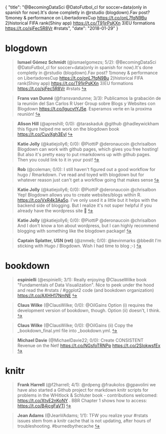 {
  "title": "@BecomingDataSci @DatoFutbol_cl for soccer+data(only in spanish for now).It's done completly in @rstudio (blogdown).Fav post? 1)money &amp; performance on LibertadoresCup https://t.co/onL7fqN9Bu 2)historical FIFA rank(Shiny app) https://t.co/T91jrPsKXn 3)EU formations https://t.co/sjFec5R8Vr #rstats",
  "date": "2018-01-29"
}

# blogdown

> **Ismael Gómez Schmidt** (@ismaelgomezs; 5/2): @BecomingDataSci @DatoFutbol_cl for soccer+data(only in spanish for now).It's done completly in @rstudio (blogdown).Fav post? 1)money &amp; performance on LibertadoresCup https://t.co/onL7fqN9Bu
2)historical FIFA rank(Shiny app) https://t.co/T91jrPsKXn 
3)EU formations https://t.co/sjFec5R8Vr #rstats  [&#8618;](https://twitter.com/xieyihui/status/957690242399719425)

<!-- -->


> **Frans van Dunné** (@fransvandunne; 3/3): Publicamos la grabación de la reunión del San Carlos R User Group sobre Blogs y Websites con Blogdown https://t.co/IgucvtYJ5e. Esperamos verte en la proxima reunión!  [&#8618;](https://twitter.com/xieyihui/status/957761504845221895)

<!-- -->


> **Alison Hill** (@apreshill; 0/0): @taraskaduk @github @hadleywickham this figure helped me work on the blogdown book https://t.co/CuvXgh3Eyl  [&#8618;](https://twitter.com/xieyihui/status/957768686210768896)

<!-- -->


> **Katie Jolly** (@katiejolly6; 0/0): @PiottiP @deronaucoin @chrisalbon Blogdown can work with github pages, which gives you free hosting! But also it's pretty easy to put rmarkdowns up with github pages. Then you could link to it in your post!  [&#8618;](https://twitter.com/xieyihui/status/957765776777281537)

<!-- -->


> **Rob** (@coleman; 0/0): I still haven't figured out a good workflow for hugo / Rmarkdown.  I've read and toyed with blogdown but for whatever reason just can't get a workflow going that makes sense  [&#8618;](https://twitter.com/xieyihui/status/957760936844152832)

<!-- -->


> **Katie Jolly** (@katiejolly6; 0/0): @PiottiP @deronaucoin @chrisalbon Yep! Blogdown allows you to create websites/blogs within R. https://t.co/VxR4k3Aa5o. I've only used it a little but it helps with the backend side of blogging. But I realize it's not super helpful if you already have the wordpress site 😬  [&#8618;](https://twitter.com/xieyihui/status/957760862873321472)

<!-- -->


> **Katie Jolly** (@katiejolly6; 0/0): @PiottiP @deronaucoin @chrisalbon And I don't know a ton about wordpress, but I can highly recommend blogging with something like the blogdown package!  [&#8618;](https://twitter.com/xieyihui/status/957757953662242816)

<!-- -->


> **Captain Splatter, USN (ret)** (@znmeb; 0/0): @kevinmarks @bbedit I'm sticking with Hugo / Blogdown. Wish I had time to blog ;-)  [&#8618;](https://twitter.com/xieyihui/status/957557650169851905)

<!-- -->


# bookdown

> **espinielli** (@espinielli; 3/1): Really enjoying @ClauseWilke book "Fundamentals of Data Visualization". Nice to peek under the hood and read the #rstats / #ggplot2 code (and bookdown organization)
https://t.co/AXHH17NmNE  [&#8618;](https://twitter.com/xieyihui/status/957598128449957888)

<!-- -->


> **Claus Wilke** (@ClausWilke; 0/0): @OilGains Option (i) requires the development version of bookdown, though. Option (ii) doesn't, I think.  [&#8618;](https://twitter.com/xieyihui/status/957684282729824258)

<!-- -->


> **Claus Wilke** (@ClausWilke; 0/0): @OilGains (ii) Copy the _bookdown_final.yml file into _bookdown.yml.  [&#8618;](https://twitter.com/xieyihui/status/957683184350695424)

<!-- -->


> **Michael Davie** (@MichaelDavie22; 0/0): Create CONSISTENT Revenue on the Net!
https://t.co/NGsfoTRNPp https://t.co/2SIokwsfEx  [&#8618;](https://twitter.com/xieyihui/status/957629667825025025)

<!-- -->


# knitr

> **Frank Harrell** (@f2harrell; 4/1): @rdpeng @fraukolos @gpavolini we have also started a Github project for markdown knitr scripts for problems in the WHitlock &amp; Schluter book - contributions welcomed: https://t.co/XtvE2nKoNY .  BBR Chapter 1 shows how to access: https://t.co/B4jcgFaVTl  [&#8618;](https://twitter.com/xieyihui/status/957598750301675520)

<!-- -->


> **Jean Adams** (@JeanVAdams; 1/1): TFW you realize your #rstats issues stem from a  knitr cache that is not updating, after hours of troubleshooting. #burnedbythecache  [&#8618;](https://twitter.com/xieyihui/status/957650522575687680)

<!-- -->


